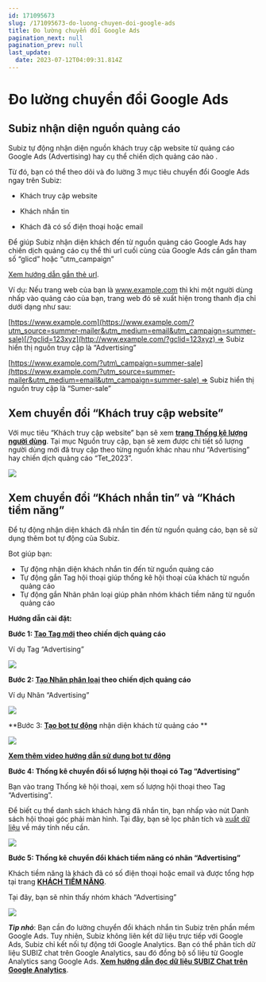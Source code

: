 ```yaml
---
id: 171095673
slug: /171095673-do-luong-chuyen-doi-google-ads
title: Đo lường chuyển đổi Google Ads
pagination_next: null
pagination_prev: null
last_update:
  date: 2023-07-12T04:09:31.814Z
---
```


# Đo lường chuyển đổi Google Ads



## Subiz nhận diện nguồn quảng cáo


Subiz tự động nhận diện nguồn khách truy cập website từ quảng cáo Google Ads (Advertising) hay cụ thể chiến dịch quảng cáo nào .



Từ đó, bạn có thể theo dõi và đo lường 3 mục tiêu chuyển đổi Google Ads ngay trên Subiz:

+ Khách truy cập website

+ Khách nhắn tin

+ Khách đã có số điện thoại hoặc email



Để giúp Subiz nhận diện khách đến từ nguồn quảng cáo Google Ads hay chiến dịch quảng cáo cụ thể thì url cuối cùng của Google Ads cần gắn tham số “glicd” hoặc “utm\_campaign”

[Xem hướng dẫn gắn thẻ url](https://support.google.com/analytics/answer/1033981?hl=vi&ref_topic=1308612#zippy=%2Cn%E1%BB%99i-dung-c%E1%BB%A7a-b%C3%A0i-vi%E1%BA%BFt-n%C3%A0y).



Ví dụ: Nếu trang web của bạn là www.example.com thì khi một người dùng nhấp vào quảng cáo của bạn, trang web đó sẽ xuất hiện trong thanh địa chỉ dưới dạng như sau:



[https://www.example.com](https://www.example.com/?utm_source=summer-mailer&utm_medium=email&utm_campaign=summer-sale)[/?gclid=123xyz](http://www.example.com/?gclid=123xyz) => Subiz hiển thị nguồn truy cập là “Advertising” 



[https://www.example.com/?utm\_campaign=summer-sale](https://www.example.com/?utm_source=summer-mailer&utm_medium=email&utm_campaign=summer-sale) => Subiz hiển thị nguồn truy cập là “Sumer-sale”
## Xem chuyển đổi “Khách truy cập website”


Với mục tiêu “Khách truy cập website” bạn sẽ xem **[trang Thống kê lượng người dùng](https://app.subiz.com.vn/new-reports/user)**. Tại mục Nguồn truy cập, bạn sẽ xem được chi tiết số lượng người dùng mới đã truy cập theo từng nguồn khác nhau như “Advertising” hay chiến dịch quảng cáo “Tet\_2023”.








![](https://vcdn.subiz-cdn.com/file/10df5bd48236400ab4dd0ab1a0403b3047c5e14bf7abe62ea9de8d5f6ac25a03_acpxkgumifuoofoosble)





## Xem chuyển đổi “Khách nhắn tin” và “Khách tiềm năng”


Để tự động nhận diện khách đã nhắn tin đến từ nguồn quảng cáo, bạn sẽ sử dụng thêm bot tự động của Subiz.



Bot giúp bạn:

- Tự động nhận diện khách nhắn tin đến từ nguồn quảng cáo
- Tự động gắn Tag hội thoại giúp thống kê hội thoại của khách từ nguồn quảng cáo
- Tự động gắn Nhãn phân loại giúp phân nhóm khách tiềm năng từ nguồn quảng cáo



**Hướng dẫn cài đặt:**

**Bước 1: ****[Tạo Tag mới](https://app.subiz.com.vn/settings/tags)**** theo chiến dịch quảng cáo**

Ví dụ Tag “Advertising”




![](https://vcdn.subiz-cdn.com/file/01cb69f7924c95b15c1c20d980c91343528133c02468d18bbf8e211c7478b47f_acpxkgumifuoofoosble)


**Bước 2: ****[Tạo Nhãn phân loại](https://app.subiz.com.vn/settings/label)**** theo chiến dịch quảng cáo**

Ví dụ Nhãn “Advertising”


![](https://vcdn.subiz-cdn.com/file/562bc14d37caedd2019bb2698d80ed751b91a7f1af69b613a64d873e8a2b546c_acpxkgumifuoofoosble)


**Bước 3: ****[Tạo bot tự động](https://app.subiz.com.vn/bots)**** nhận diện khách từ quảng cáo **


![](https://vcdn.subiz-cdn.com/file/2350393c2aa4ab833e0103345e69f689eb57d617b9ab5f6cf8d73b4a9b7967be_acpxkgumifuoofoosble)




**[Xem thêm video hướng dẫn sử dụng bot tự động](https://www.youtube.com/watch?v=IvUPSEgX2_g&t=186s)**



**Bước 4: Thống kê chuyển đổi số lượng hội thoại có Tag “Advertising”**

Bạn vào trang Thống kê hội thoại, xem số lượng hội thoại theo Tag “Advertising”.

Để biết cụ thể danh sách khách hàng đã nhắn tin, bạn nhấp vào nút Danh sách hội thoại góc phải màn hình. Tại đây, bạn sẽ lọc phân tích và [xuất dữ liệu](https://www.youtube.com/watch?v=mJgbIMfkCwY) về máy tính nếu cần.




![](https://vcdn.subiz-cdn.com/file/82efa77fb480d4b186fafe2da57417694816c96427701ddb9918904eae7943a1_acpxkgumifuoofoosble)




**Bước 5: Thống kê chuyển đổi khách tiềm năng có nhãn “Advertising”**

Khách tiềm năng là khách đã có số điện thoại hoặc email và được tổng hợp tại trang **[KHÁCH TIỀM NĂNG](https://app.subiz.com.vn/lead)**.

Tại đây, bạn sẽ nhìn thấy nhóm khách “Advertising”


![](https://vcdn.subiz-cdn.com/file/440b3d491a84e2e1f40f4c3b9fa1cdd3f83f58495e677e58bfd484d24a3b4772_acpxkgumifuoofoosble)






***Tip nhỏ***: Bạn cần đo lường chuyển đổi khách nhắn tin Subiz trên phần mềm Google Ads. Tuy nhiên, Subiz không liên kết dữ liệu trực tiếp với Google Ads, Subiz chỉ kết nối tự động tới Google Analytics. Bạn có thể phân tích dữ liệu SUBIZ chat trên Google Analytics, sau đó đồng bộ số liệu từ Google Analytics sang Google Ads. **[Xem hướng dẫn đọc dữ liệu SUBIZ Chat trên Google Analytics](https://subiz.com.vn/docs/18827101-google-analytics-va-subiz)**.